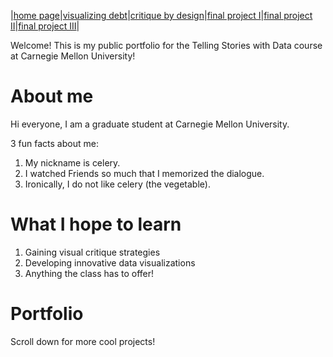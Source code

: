 |[home page](https://celerysally.github.io/portfolio/home_page.md)|[visualizing debt](https://celerysally.github.io/portfolio/visualizing_debt.html)|[critique by design](https://celerysally.github.io/portfolio/critique_by_design.html)|[final project I](https://celerysally.github.io/portfolio/Part1FinalProject.html)|[final project II](https://celerysally.github.io/portfolio/part2.html)|[final project III](https://celerysally.github.io/portfolio/final_project_III.md)|

Welcome! This is my public portfolio for the Telling Stories with Data course at Carnegie Mellon University!

# About me
Hi everyone, I am a graduate student at Carnegie Mellon University.

3 fun facts about me:
1. My nickname is celery.
2. I watched Friends so much that I memorized the dialogue.
3. Ironically, I do not like celery (the vegetable).

# What I hope to learn

1. Gaining visual critique strategies
2. Developing innovative data visualizations
3. Anything the class has to offer!

# Portfolio
Scroll down for more cool projects!
